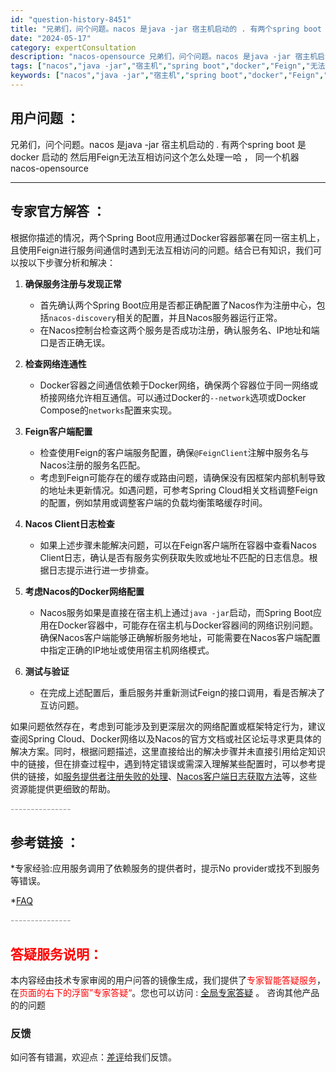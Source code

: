 ```yaml
---
id: "question-history-8451"
title: "兄弟们，问个问题。nacos 是java -jar 宿主机启动的 . 有两个spring boot 是 docker 启动的 然后用Feign无法互相访问这个怎么处理一哈 ， 同一个机器 nacos-opensource"
date: "2024-05-17"
category: expertConsultation
description: "nacos-opensource 兄弟们，问个问题。nacos 是java -jar 宿主机启动的 . 有两个spring boot 是 docker 启动的 然后用Feign无法互相访问这个怎么处理一哈 ， 同一个机器"
tags: ["nacos","java -jar","宿主机","spring boot","docker","Feign","无法互相访问"]
keywords: ["nacos","java -jar","宿主机","spring boot","docker","Feign","无法互相访问"]
---
```


## 用户问题 ： 
 兄弟们，问个问题。nacos 是java -jar 宿主机启动的 . 有两个spring boot 是 docker 启动的 然后用Feign无法互相访问这个怎么处理一哈 ， 同一个机器 nacos-opensource 

---------------
## 专家官方解答 ：

根据你描述的情况，两个Spring Boot应用通过Docker容器部署在同一宿主机上，且使用Feign进行服务间通信时遇到无法互相访问的问题。结合已有知识，我们可以按以下步骤分析和解决：

1. **确保服务注册与发现正常**
   - 首先确认两个Spring Boot应用是否都正确配置了Nacos作为注册中心，包括`nacos-discovery`相关的配置，并且Nacos服务器运行正常。
   - 在Nacos控制台检查这两个服务是否成功注册，确认服务名、IP地址和端口是否正确无误。

2. **检查网络连通性**
   - Docker容器之间通信依赖于Docker网络，确保两个容器位于同一网络或桥接网络允许相互通信。可以通过Docker的`--network`选项或Docker Compose的`networks`配置来实现。

3. **Feign客户端配置**
   - 检查使用Feign的客户端服务配置，确保`@FeignClient`注解中服务名与Nacos注册的服务名匹配。
   - 考虑到Feign可能存在的缓存或路由问题，请确保没有因框架内部机制导致的地址未更新情况。如遇问题，可参考Spring Cloud相关文档调整Feign的配置，例如禁用或调整客户端的负载均衡策略缓存时间。

4. **Nacos Client日志检查**
   - 如果上述步骤未能解决问题，可以在Feign客户端所在容器中查看Nacos Client日志，确认是否有服务实例获取失败或地址不匹配的日志信息。根据日志提示进行进一步排查。

5. **考虑Nacos的Docker网络配置**
   - Nacos服务如果是直接在宿主机上通过`java -jar`启动，而Spring Boot应用在Docker容器中，可能存在宿主机与Docker容器间的网络识别问题。确保Nacos客户端能够正确解析服务地址，可能需要在Nacos客户端配置中指定正确的IP地址或使用宿主机网络模式。

6. **测试与验证**
   - 在完成上述配置后，重启服务并重新测试Feign的接口调用，看是否解决了互访问题。

如果问题依然存在，考虑到可能涉及到更深层次的网络配置或框架特定行为，建议查阅Spring Cloud、Docker网络以及Nacos的官方文档或社区论坛寻求更具体的解决方案。同时，根据问题描述，这里直接给出的解决步骤并未直接引用给定知识中的链接，但在排查过程中，遇到特定错误或需深入理解某些配置时，可以参考提供的链接，如[服务提供者注册失败的处理](https://aliyuque.antfin.com/ozb6sn/nacos-opensource/toyvi01c9rwg41ly)、[Nacos客户端日志获取方法](https://aliyuque.antfin.com/ozb6sn/nacos-opensource/ci3i97p07s73tewg)等，这些资源能提供更细致的帮助。


<font color="#949494">---------------</font> 


## 参考链接 ：

*专家经验:应用服务调用了依赖服务的提供者时，提示No provider或找不到服务等错误。 
 
 *[FAQ](https://nacos.io/docs/latest/guide/user/faq)


 <font color="#949494">---------------</font> 
 


## <font color="#FF0000">答疑服务说明：</font> 

本内容经由技术专家审阅的用户问答的镜像生成，我们提供了<font color="#FF0000">专家智能答疑服务</font>，在<font color="#FF0000">页面的右下的浮窗”专家答疑“</font>。您也可以访问 : [全局专家答疑](https://opensource.alibaba.com/chatBot) 。 咨询其他产品的的问题

### 反馈
如问答有错漏，欢迎点：[差评](https://ai.nacos.io/user/feedbackByEnhancerGradePOJOID?enhancerGradePOJOId=13668)给我们反馈。
